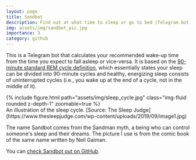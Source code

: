 ```yaml
---
layout: page
title: Sandbot
description: Find out at what time to sleep or go to bed (Telegram bot)
img: assets/img/sandbot_pic.jpg
importance: 3
category: github
---
```


This is a Telegram bot that calculates your recommended wake-up time from
the time you expect to fall asleep or vice-versa. It is based on the
[90-minute standard REM cycle definition](https://www.sleepfoundation.org/stages-of-sleep/rem-sleep),
which essentially states your sleep can be divided into 90-minute cycles
and healthy, energizing sleep consists of uninterrupted cycles (i.e.,
you wake up at the end of a cycle, not in the middle of it).

<div class="row">
    <div class="col">
        {% include figure.html path="assets/img/sleep_cycle.jpg" class="img-fluid rounded z-depth-1" zoomable=true %}
    </div>
</div>
<div class="caption">
An illustration of the sleep cycle. [Source: The Sleep Judge](https://www.thesleepjudge.com/wp-content/uploads/2019/09/image1.jpg)
</div>

The name Sandbot comes from the Sandman myth, a being who can control someone's
sleep and their dreams. The picture I use is from the comic book of the same name
written by Neil Gaiman.

You can [check Sandbot out on GitHub](https://github.com/almeidaraul/sandbot_telegram/).
